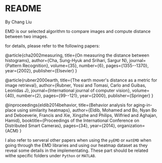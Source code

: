 README
====

By Chang Liu


EMD is our selected algorithm to compare images and compute distance between two images.

for details, please refer to the following papers:

@article{cha2002measuring,
  title={On measuring the distance between histograms},
  author={Cha, Sung-Hyuk and Srihari, Sargur N},
  journal={Pattern Recognition},
  volume={35},
  number={6},
  pages={1355--1370},
  year={2002},
  publisher={Elsevier}
}


@article{rubner2000earth,
  title={The earth mover's distance as a metric for image retrieval},
  author={Rubner, Yossi and Tomasi, Carlo and Guibas, Leonidas J},
  journal={International journal of computer vision},
  volume={40},
  number={2},
  pages={99--121},
  year={2000},
  publisher={Springer}
}

@inproceedings{eldib2014behavior,
  title={Behavior analysis for aging-in-place using similarity heatmaps},
  author={Eldib, Mohamed and Bo, Nyan Bo and Deboeverie, Francis and Xie, Xingzhe and Philips, Wilfried and Aghajan, Hamid},
  booktitle={Proceedings of the International Conference on Distributed Smart Cameras},
  pages={34},
  year={2014},
  organization={ACM}
}


I also refer to serveral other papers when using the `pyEMD` or `matEMD` when going through the EMD libraries and using our
heatmap dataset as they reveal some details in the implementating. These part should be related withe specific folders under
`Python` or `MATLAB`.
